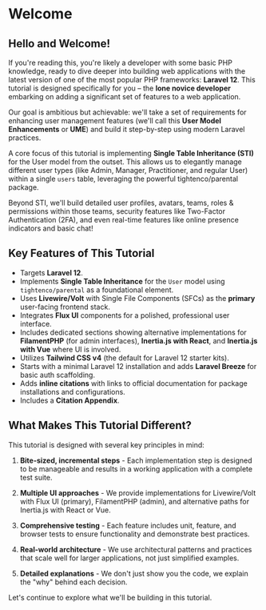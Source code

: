 # Welcome

<link rel="stylesheet" href="../assets/css/styles.css">

## Hello and Welcome!

If you're reading this, you're likely a developer with some basic PHP knowledge, ready to dive deeper into building web applications with the latest version of one of the most popular PHP frameworks: **Laravel 12**. This tutorial is designed specifically for you – the **lone novice developer** embarking on adding a significant set of features to a web application.

Our goal is ambitious but achievable: we'll take a set of requirements for enhancing user management features (we'll call this **User Model Enhancements** or **UME**) and build it step-by-step using modern Laravel practices.

<div class="highlight-box">
A core focus of this tutorial is implementing <strong>Single Table Inheritance (STI)</strong> for the User model from the outset. This allows us to elegantly manage different user types (like <span class="primary-text">Admin</span>, <span class="secondary-text">Manager</span>, <span class="accent-text">Practitioner</span>, and regular <span class="info-text">User</span>) within a single <code>users</code> table, leveraging the powerful <span class="primary-text">tightenco/parental</span> package.
</div>

Beyond STI, we'll build detailed user profiles, avatars, teams, roles & permissions within those teams, security features like Two-Factor Authentication (2FA), and even real-time features like online presence indicators and basic chat!

## Key Features of This Tutorial

* Targets **Laravel 12**.
* Implements **Single Table Inheritance** for the `User` model using `tightenco/parental` as a foundational element.
* Uses **Livewire/Volt** with Single File Components (SFCs) as the **primary** user-facing frontend stack.
* Integrates **Flux UI** components for a polished, professional user interface.
* Includes dedicated sections showing alternative implementations for **FilamentPHP** (for admin interfaces), **Inertia.js with React**, and **Inertia.js with Vue** where UI is involved.
* Utilizes **Tailwind CSS v4** (the default for Laravel 12 starter kits).
* Starts with a minimal Laravel 12 installation and adds **Laravel Breeze** for basic auth scaffolding.
* Adds **inline citations** with links to official documentation for package installations and configurations.
* Includes a **Citation Appendix**.

## What Makes This Tutorial Different?

This tutorial is designed with several key principles in mind:

1. **Bite-sized, incremental steps** - Each implementation step is designed to be manageable and results in a working application with a complete test suite.

2. **Multiple UI approaches** - We provide implementations for Livewire/Volt with Flux UI (primary), FilamentPHP (admin), and alternative paths for Inertia.js with React or Vue.

3. **Comprehensive testing** - Each feature includes unit, feature, and browser tests to ensure functionality and demonstrate best practices.

4. **Real-world architecture** - We use architectural patterns and practices that scale well for larger applications, not just simplified examples.

5. **Detailed explanations** - We don't just show you the code, we explain the "why" behind each decision.

Let's continue to explore what we'll be building in this tutorial.
